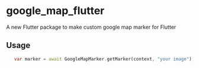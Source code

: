 # google_map_flutter

A new Flutter package to make custom google map marker for Flutter

## Usage

```dart
   var marker = await GoogleMapMarker.getMarker(context, "your image");
   
```



